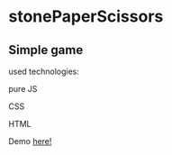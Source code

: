 # stonePaperScissors  

## Simple game  

used technologies:  

pure JS  

CSS  

HTML  

Demo [here!](https://webs95.github.io/stonePaperScissors/)
